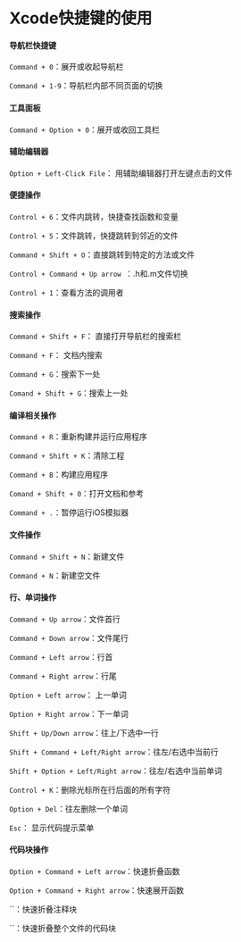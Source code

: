 # Xcode快捷键的使用

#### 导航栏快捷键

`Command + 0`：展开或收起导航栏

`Command + 1-9`：导航栏内部不同页面的切换

#### 工具面板

`Command + Option + 0`：展开或收回工具栏

#### 辅助编辑器

`Option + Left-Click File`： 用辅助编辑器打开左键点击的文件

#### 便捷操作

`Control + 6`：文件内跳转，快捷查找函数和变量

`Control + 5`：文件跳转，快捷跳转到邻近的文件

`Command + Shift + O`：直接跳转到特定的方法或文件

`Control + Command + Up arrow `：.h和.m文件切换

`Control + 1`：查看方法的调用者

#### 搜索操作

`Command + Shift + F`： 直接打开导航栏的搜索栏

`Command + F`： 文档内搜索

`Command + G`：搜索下一处

`Comand + Shift + G`：搜索上一处

#### 编译相关操作

`Command + R`：重新构建并运行应用程序

`Command + Shift + K`：清除工程

`Command + B`：构建应用程序

`Comand + Shift + 0`：打开文档和参考

`Command + .`：暂停运行iOS模拟器

#### 文件操作

`Command + Shift + N`：新建文件

`Command + N`：新建空文件

#### 行、单词操作

`Command + Up arrow`：文件首行

`Command + Down arrow`：文件尾行

`Command + Left arrow`：行首

`Command + Right arrow`：行尾

`Option + Left arrow`： 上一单词

`Option + Right arrow`：下一单词

`Shift + Up/Down arrow`：往上/下选中一行

`Shift + Command + Left/Right arrow`：往左/右选中当前行

`Shift + Option + Left/Right arrow`：往左/右选中当前单词

`Control + K`：删除光标所在行后面的所有字符

`Option + Del`：往左删除一个单词

`Esc`： 显示代码提示菜单

#### 代码块操作

`Option + Command + Left arrow`：快速折叠函数

`Option + Command + Right arrow`：快速展开函数

``：快速折叠注释块

``：快速折叠整个文件的代码块

